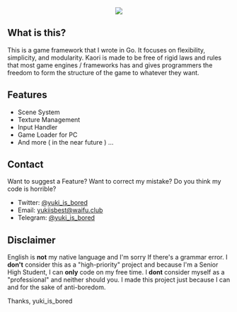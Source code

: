 <div align="center">
	<img src="https://raw.githubusercontent.com/yukiisbored/Kaori/master/assets/kaori.png">
</div>

## What is this?
This is a game framework that I wrote in Go. It focuses on flexibility, simplicity, and modularity. Kaori is made to be free of rigid laws and rules that most game engines / frameworks has and gives programmers the freedom to form the structure of the game to whatever they want.

## Features
* Scene System
* Texture Management
* Input Handler
* Game Loader for PC
* And more ( in the near future ) ...

## Contact
Want to suggest a Feature? Want to correct my mistake? Do you think my code is horrible?
* Twitter: [@yuki\_is\_bored](https://twitter.com/yuki_is_bored)
* Email: [yukiisbest@waifu.club](mailto:yukiisbest@waifu.club)
* Telegram: [@yuki\_is\_bored](https://telegram.me/yuki_is_bored)

## Disclaimer
English is **not** my native language and I'm sorry If there's a grammar error. I **don't** consider this as a "high-priority" project and because I'm a Senior High Student, I can **only** code on my free time. I **dont** consider myself as a "professional" and neither should you. I made this project just because I can and for the sake of anti-boredom.

Thanks,
yuki\_is\_bored
